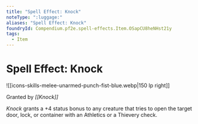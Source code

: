```yaml
---
title: "Spell Effect: Knock"
noteType: ":luggage:"
aliases: "Spell Effect: Knock"
foundryId: Compendium.pf2e.spell-effects.Item.OSapCU8heNHst21y
tags:
  - Item
---
```


# Spell Effect: Knock
![[icons-skills-melee-unarmed-punch-fist-blue.webp|150 lp right]]

Granted by _[[Knock]]_

_Knock_ grants a +4 status bonus to any creature that tries to open the target door, lock, or container with an Athletics or a Thievery check.
